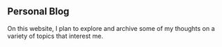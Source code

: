 ## Personal Blog

On this website, I plan to explore and archive some of my thoughts on a variety of topics that interest me.
